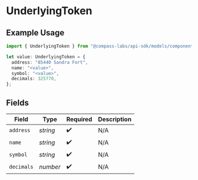 # UnderlyingToken

## Example Usage

```typescript
import { UnderlyingToken } from "@compass-labs/api-sdk/models/components";

let value: UnderlyingToken = {
  address: "85440 Sandra Fort",
  name: "<value>",
  symbol: "<value>",
  decimals: 325770,
};
```

## Fields

| Field              | Type               | Required           | Description        |
| ------------------ | ------------------ | ------------------ | ------------------ |
| `address`          | *string*           | :heavy_check_mark: | N/A                |
| `name`             | *string*           | :heavy_check_mark: | N/A                |
| `symbol`           | *string*           | :heavy_check_mark: | N/A                |
| `decimals`         | *number*           | :heavy_check_mark: | N/A                |